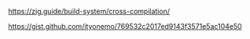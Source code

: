 https://zig.guide/build-system/cross-compilation/

https://gist.github.com/ityonemo/769532c2017ed9143f3571e5ac104e50
